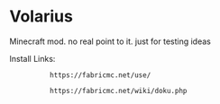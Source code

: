 # Volarius
Minecraft mod.  no real point to it.  just for testing ideas


Install Links: 

              https://fabricmc.net/use/

              https://fabricmc.net/wiki/doku.php


